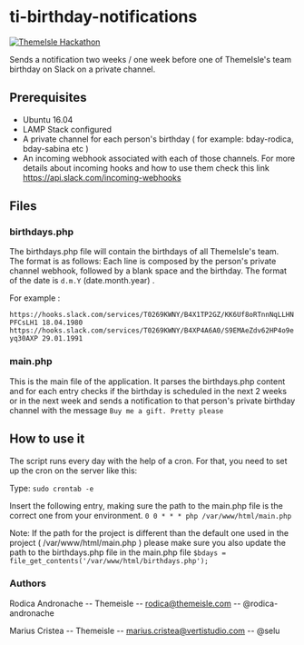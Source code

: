 # ti-birthday-notifications
[![ThemeIsle Hackathon](https://img.shields.io/badge/%20-Hackathon-red.svg?colorA=333333&colorB=FF3D3D&logoWidth=100&logo=data%3Aimage%2Fpng%3Bbase64%2CiVBORw0KGgoAAAANSUhEUgAAAFwAAAAOCAYAAACiqXukAAAFsElEQVR42u3Ye1BUZRgGcBYFtpCLjjVmJKgx5gwiKkigAytegkTcFBWCUtNMC%2FJWNpUpiaMzpYmaQrcRxwuTNQ5YmpGlZqaVeUG8gCledkPUuCS2LLA8PW3vH98czgbmPzbTmfnNnvfd831n99nDd87gBsBJb0N4lIGGUxYGProe%2FcL%2FoM1u%2F2%2B3vUnOyk7rsLsfyPns6ksLd8AxIh6sgSGRwICIG9zv1p6T9NhzqROZFP53cygWi%2BURMtHDbRwXRiYRcseB1wWM9GkOHXr91dXn4BsYh7qibDSXzwauvIEWaw6avpz%2Bu4uA%2FchMo6QOIyhMd3ng%2BQTKaeO4fQRR%2BO8Dz6nu7%2FV21dTagFFnwSu67umZKMvdiOaj0UBpFNFpE1CRiaZt41apE2oCvih1F5pCN%2F4jgb9IhTStjePiaesdBc6w%2B3X%2FoNY%2BM70I9r6xYOBOjUVpErbidBzqD6be4pj3qIOrwJX%2BRTVwvnamHuTu4i%2FFl4Lo3jaWLAMFUCdN%2F37q9g%2Fjuss493b%2BEH4URPcovTmuAmevKwWSh8vAjWurNw%2FYUod9D2TCMdgEREQ7A7fvn9g6cKo%2BMMnRJa8GDDxNvkQOQeO4JvAU2k0QlyhcCSKIdpGDQHZ6n7xoOdWKXDJRBYFsNIWC6RBB7CajMv9EukAQFhovIV2iWrFcen3oIEE00qfkqxc496PpJ4KoowW6gfusr6kMe9eKi27JaBo0DIhPBIYOQ0vxJNgORjhDbj42GI5jkc79vRuzIIEvkS%2FzpBJmPeXTEk3gvxGkbibQz8ryc1l6RyXU61Ln0TT6UepKOUetgBxbTo1kJYgMmX%2BC1A76mD5R6igGs4Uuq2s4X7%2BX%2BiTl0RWpZ2kDlxupTXrF9BHZpZ7cKnDvdTUIXfaLM%2FCbgSMAczKQNB5YxODLZsBR%2FgpgWYOGknlo%2BNaEhGf2gD8SGPhryhVkamNJqaZw6Y0lCC9aTKAfqIMcE02QEH1kfogiGedPNiX0YBm7TXobNJ8hQ%2FlcH0pvq%2FamKfU1qVOkHkP7KFkn8B1S5ylXfKb0jrQK3HNNtc1vZSUqDMmweD7x97KSkg5MSAWyxwJfpQBfT0fzimRc7TwGYXOPwHNtNRj447cR%2BEKl140g%2FGk%2Fgc5SodhBEBGawEN15l%2Bq9LIIMk9vgihW5j8hvVIXga%2BW2kYbKZ7c5T1t4PVSH6JCcUB6N%2FVumusMK65ie495zqvc4p0Ee2isc2nhle58tUeMhNUnCSXGdHgtq4Ahp7qK44y3Ebj64%2FhrAj9KoMOUryNImb%2FBxfwTXQTenyA26cyd7SLwDpRBFwjiGPXUCRzic8rXyNML3Ngx%2B8zhhNRcMHCnMsM4lPmMxvku8Sj3TsQ5w3hnf27MSnRceuaa4Z3rsZovHkOgGjLoP6XoB64sAfluLjYl8FoXgZtdBO6n3Ihj2%2FMcTl3JTAPJnUZQCYEKdAI%2FL3Vmux4LjduMocYtgTOMmx5qWJw4ENbgsbD2NqMqegwq%2ByfB2suMyrAkFAQ83%2BQ7rzjHI%2BuEr04gD1ILgd6knuSv3AwTyUsn8EAardSvy9gQyqa3yEvGg%2BpkvLsm8DQyagLfSb5UIHUFJchnHU5f0CAG5aM8W%2BfSY8oS4Sehr5LebnqOQOXUjxYpTyZP0UMUSRsoTS%2FwBLpGIPy6N7Levj3GBj6ROA4NQUNBrB0lUc1pI1f6t%2FFsvJogmggac7SBCzMtJ%2Bioopd1%2BkFq4CJLEzjk%2FfvoJEHHX2v1cYLiO7LIvoNsBDGBelGj1LXkQbsIOr7RC9yLMiiXZrWcGrILpdE7URp7q%2BVETAVORm3HqRhLO%2F%2BH0lcCnE%2BpGn3kGE9NP0D6fWgqLaDZlECdpJ%2Bq4S1jkpReiPRClF6Scs44ypT5n6UBZJAbYqoijnxpNM2m%2BTSZgpUlqDelUbrUBhpMM2kBvUBDyQOS859z6Lcv%2FR800QAAAABJRU5ErkJggg%3D%3D)](https://github.com/rodica-andronache/ti-birthday-notifications)

Sends a notification two weeks / one week before one of ThemeIsle's team birthday on Slack on a private channel.

## Prerequisites
- Ubuntu 16.04
- LAMP Stack configured
- A private channel for each person's birthday ( for example: bday-rodica, bday-sabina etc )
- An incoming webhook associated with each of those channels. For more details about incoming hooks and how to use them check this link https://api.slack.com/incoming-webhooks

## Files

### birthdays.php

The birthdays.php file will contain the birthdays of all ThemeIsle's team.
The format is as follows:
Each line is composed by the person's private channel webhook, followed by a blank space and the birthday. The format of the date is `d.m.Y` (date.month.year) .

For example :

`https://hooks.slack.com/services/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 18.04.1980
https://hooks.slack.com/services/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 29.01.1991`

### main.php
This is the main file of the application. It parses the birthdays.php content and for each entry checks if the birthday is scheduled in the next 2 weeks or in the next week and sends a notification to that person's private birthday channel with the message `Buy me a gift. Pretty please`

## How to use it
The script runs every day with the help of a cron. For that, you need to set up the cron on the server like this:

Type:
`sudo crontab -e`

Insert the following entry, making sure the path to the main.php file is the correct one from your environment.
`0 0 * * * php /var/www/html/main.php`

Note: If the path for the project is different than the default one used in the project ( /var/www/html/main.php ) please make sure you also update the path to the birthdays.php file in the main.php file `$bdays = file_get_contents('/var/www/html/birthdays.php');`

### Authors

Rodica Andronache -- Themeisle -- rodica@themeisle.com -- @rodica-andronache

Marius Cristea -- Themeisle -- marius.cristea@vertistudio.com -- @selu
